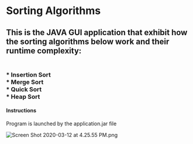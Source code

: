 # Sorting Algorithms

<h2>This is the JAVA GUI application that exhibit how the sorting algorithms below work and their runtime complexity:</h2>
<h3>
</br> * Insertion Sort
</br> * Merge Sort
</br> * Quick Sort
</br> * Heap Sort
</h3>
<h4>Instructions</h4>
Program is launched by the application.jar file


![Screen Shot 2020-03-12 at 4.25.55 PM.png](https://2.pik.vn/20202b004a74-020c-448b-869e-94b77b78dbd5.png)
